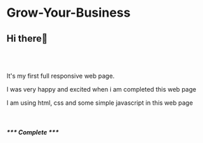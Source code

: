 # Grow-Your-Business
<h2>Hi there👋</h2>
<br>
<br>
<p>It's my first full responsive web page.</p>
<p>I was very happy and excited when i am completed this web page</p>
<p>I am using html, css and some simple javascript in this web page</p>
<br>
<h5>*** Complete ***</h5>
